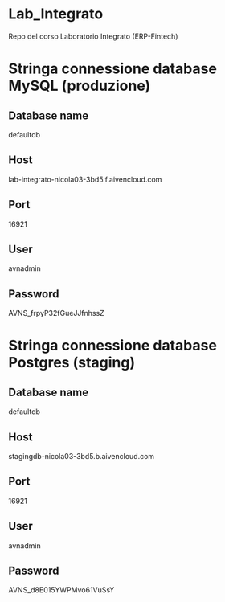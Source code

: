 # Lab_Integrato
Repo del corso Laboratorio Integrato (ERP-Fintech)

# Stringa connessione database MySQL (produzione)
## Database name
defaultdb
## Host
lab-integrato-nicola03-3bd5.f.aivencloud.com
## Port
16921
## User
avnadmin
## Password
AVNS_frpyP32fGueJJfnhssZ

# Stringa connessione database Postgres (staging)
## Database name
defaultdb
## Host
stagingdb-nicola03-3bd5.b.aivencloud.com
## Port
16921
## User
avnadmin
## Password
AVNS_d8E015YWPMvo61VuSsY
